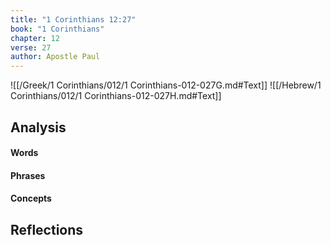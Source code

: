 ```yaml
---
title: "1 Corinthians 12:27"
book: "1 Corinthians"
chapter: 12
verse: 27
author: Apostle Paul
---
```

![[/Greek/1 Corinthians/012/1 Corinthians-012-027G.md#Text]]
![[/Hebrew/1 Corinthians/012/1 Corinthians-012-027H.md#Text]]

## Analysis

#### Words

#### Phrases

#### Concepts

## Reflections
